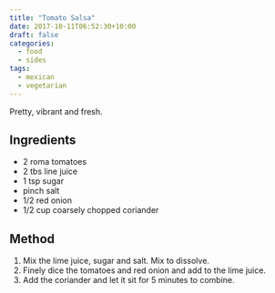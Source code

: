 ```yaml
---
title: "Tomato Salsa"
date: 2017-10-11T06:52:30+10:00
draft: false
categories:
  - food
  - sides
tags:
  - mexican
  - vegetarian
---
```


Pretty, vibrant and fresh.

<!--more-->

## Ingredients

* 2 roma tomatoes
* 2 tbs line juice
* 1 tsp sugar
* pinch salt
* 1/2 red onion
* 1/2 cup coarsely chopped coriander

## Method

1. Mix the lime juice, sugar and salt. Mix to dissolve.
1. Finely dice the tomatoes and red onion and add to the lime juice.
1. Add the coriander and let it sit for 5 minutes to combine.
